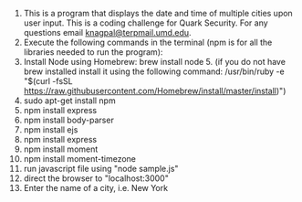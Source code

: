 1. This is a program that displays the date and time of multiple cities upon user input.  This is a coding challenge for Quark Security.  For any questions email knagpal@terpmail.umd.edu.
3. Execute the following commands in the terminal (npm is for all the libraries needed to run the program):
4. Install Node using Homebrew: brew install node 5. (if you do not have brew installed install it using the following command: /usr/bin/ruby -e "$(curl -fsSL https://raw.githubusercontent.com/Homebrew/install/master/install)")
5. sudo apt-get install npm
6. npm install express
7. npm install body-parser
8. npm install ejs
9. npm install express 
10. npm install moment
11. npm install moment-timezone
12. run javascript file using "node sample.js"
13. direct the browser to "localhost:3000"
14. Enter the name of a city, i.e. New York
